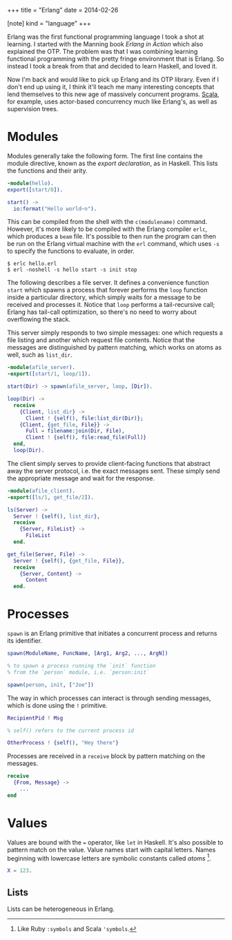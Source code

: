 +++
title = "Erlang"
date = 2014-02-26

[note]
kind = "language"
+++

Erlang was the first functional programming language I took a shot at learning. I started with the Manning book _Erlang in Action_ which also explained the OTP. The problem was that I was combining learning functional programming with the pretty fringe environment that is Erlang. So instead I took a break from that and decided to learn Haskell, and loved it.

Now I'm back and would like to pick up Erlang and its OTP library. Even if I don't end up using it, I think it'll teach me many interesting concepts that lend themselves to this new age of massively concurrent programs. [Scala], for example, uses actor-based concurrency much like Erlang's, as well as supervision trees.

[Scala]: /notes/scala/

<nav id="toc"></nav>

# Modules

Modules generally take the following form. The first line contains the module directive, known as the _export declaration_, as in Haskell. This lists the functions and their arity.

``` erlang
-module(hello).
export([start/0]).

start() ->
  io:format("Hello world~n").
```

This can be compiled from the shell with the `c(modulename)` command. However, it's more likely to be compiled with the Erlang compiler `erlc`, which produces a `beam` file. It's possible to then run the program can then be run on the Erlang virtual machine with the `erl` command, which uses `-s` to specify the functions to evaluate, in order.

``` console
$ erlc hello.erl
$ erl -noshell -s hello start -s init stop
```

The following describes a file server. It defines a convenience function `start` which spawns a process that forever performs the `loop` function inside a particular directory, which simply waits for a message to be received and processes it. Notice that `loop` performs a tail-recursive call; Erlang has tail-call optimization, so there's no need to worry about overflowing the stack.

This server simply responds to two simple messages: one which requests a file listing and another which request file contents. Notice that the messages are distinguished by pattern matching, which works on atoms as well, such as `list_dir`.

``` erlang
-module(afile_server).
-export([start/1, loop/1]).

start(Dir) -> spawn(afile_server, loop, [Dir]).

loop(Dir) ->
  receive
    {Client, list_dir} ->
      Client ! {self(), file:list_dir(Dir)};
    {Client, {get_file, File}} ->
      Full = filename:join(Dir, File),
      Client ! {self(), file:read_file(Full)}
  end,
  loop(Dir).
```

The client simply serves to provide client-facing functions that abstract away the server protocol, i.e. the exact messages sent. These simply send the appropriate message and wait for the response.

``` erlang
-module(afile_client).
-export([ls/1, get_file/2]).

ls(Server) ->
  Server ! {self(), list_dir},
  receive
    {Server, FileList} ->
      FileList
  end.

get_file(Server, File) ->
  Server ! {self(), {get_file, File}},
  receive
    {Server, Content} ->
      Content
  end.
```

# Processes

`spawn` is an Erlang primitive that initiates a concurrent process and returns its identifier.

``` erlang
spawn(ModuleName, FuncName, [Arg1, Arg2, ..., ArgN])

% to spawn a process running the `init` function
% from the `person` module, i.e. `person:init`

spawn(person, init, ["Joe"])
```

The way in which processes can interact is through sending messages, which is done using the `!` primitive.

``` erlang
RecipientPid ! Msg

% self() refers to the current process id

OtherProcess ! {self(), "Hey there"}
```

Processes are received in a `receive` block by pattern matching on the messages.

``` erlang
receive
  {From, Message} ->
    ...
end
```

# Values

Values are bound with the `=` operator, like `let` in Haskell. It's also possible to pattern match on the value. Value names start with capital letters. Names beginning with lowercase letters are symbolic constants called _atoms_ [^atoms].

[^atoms]: Like Ruby `:symbols` and Scala `'symbols`.

``` erlang
X = 123.
```

## Lists

Lists can be heterogeneous in Erlang.
